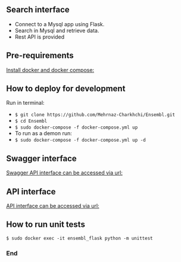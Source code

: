 ## Search interface

- Connect to a Mysql app using Flask.
- Search in Mysql and retrieve data.
- Rest API is provided



## Pre-requirements
[Install docker and docker compose:][3]

[3]: https://docs.docker.com/compose/install/

## How to deploy for development
Run in terminal:
- `$ git clone https://github.com/Mehrnaz-Charkhchi/Ensembl.git`
- `$ cd Ensembl`
- `$ sudo docker-compose -f docker-compose.yml up`
- To run as a demon run:
- `$ sudo docker-compose -f docker-compose.yml up -d`

## Swagger interface
[Swagger API interface can be accessed via url:][1]

[1]: http://0.0.0.0:5000/api/

## API interface

[API interface can be accessed via url:][2]

[2]: http://0.0.0.0:5000/api/genes?lookup=BRCA2&species=aotus_nancymaae

## How to run unit tests
`$ sudo docker exec -it ensembl_flask python -m unittest`


### End
